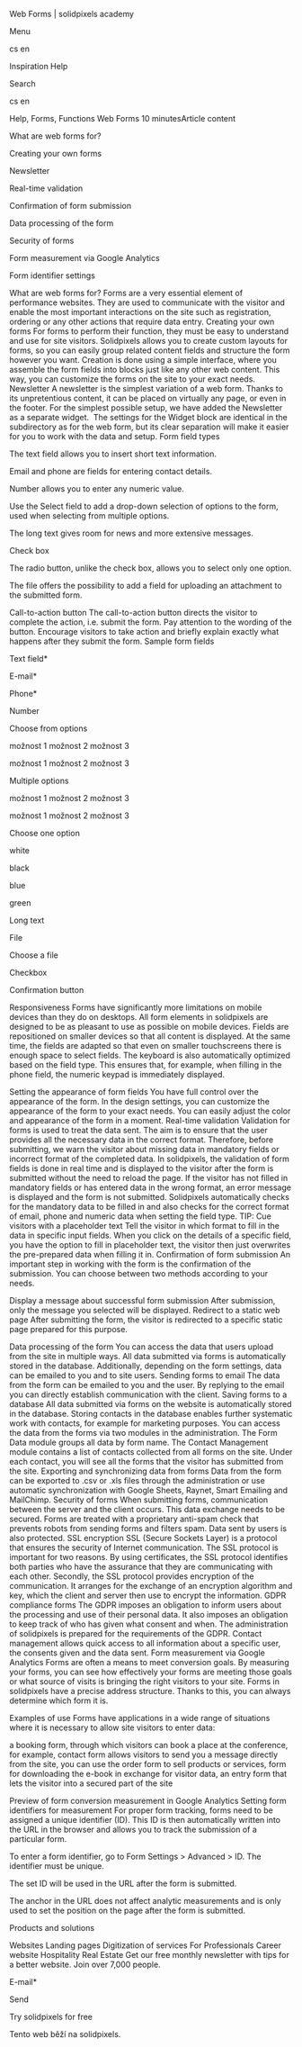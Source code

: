 <p>Web Forms | solidpixels academy</p>
<p>Menu</p>
<p>cs en</p>
<p>Inspiration Help</p>
<p>Search</p>
<p>cs en</p>
<p>Help, Forms, Functions
Web Forms
10 minutesArticle content</p>
<p>What are web forms for?</p>
<p>Creating your own forms</p>
<p>Newsletter</p>
<p>Real-time validation</p>
<p>Confirmation of form submission</p>
<p>Data processing of the form</p>
<p>Security of forms</p>
<p>Form measurement via Google Analytics</p>
<p>Form identifier settings</p>
<p>What are web forms for?
Forms are a very essential element of performance websites. They are used to communicate with the visitor and enable the most important interactions on the site such as registration, ordering or any other actions that require data entry.
Creating your own forms
For forms to perform their function, they must be easy to understand and use for site visitors. Solidpixels allows you to create custom layouts for forms, so you can easily group related content fields and structure the form however you want.
Creation is done using a simple interface, where you assemble the form fields into blocks just like any other web content. This way, you can customize the forms on the site to your exact needs.
Newsletter
A newsletter is the simplest variation of a web form. Thanks to its unpretentious content, it can be placed on virtually any page, or even in the footer.
For the simplest possible setup, we have added the Newsletter as a separate widget. 
The settings for the Widget block are identical in the subdirectory as for the web form, but its clear separation will make it easier for you to work with the data and setup.
Form field types</p>
<p>The text field allows you to insert short text information.</p>
<p>Email and phone are fields for entering contact details.</p>
<p>Number allows you to enter any numeric value.</p>
<p>Use the Select field to add a drop-down selection of options to the form, used when selecting from multiple options.</p>
<p>The long text gives room for news and more extensive messages.</p>
<p>Check box</p>
<p>The radio button, unlike the check box, allows you to select only one option.</p>
<p>The file offers the possibility to add a field for uploading an attachment to the submitted form.</p>
<p>Call-to-action button
The call-to-action button directs the visitor to complete the action, i.e. submit the form. Pay attention to the wording of the button. Encourage visitors to take action and briefly explain exactly what happens after they submit the form.
Sample form fields</p>
<p>Text field*</p>
<p>E-mail*</p>
<p>Phone*</p>
<p>Number</p>
<p>Choose from options</p>
<p>možnost 1
možnost 2
možnost 3</p>
<p>možnost 1
možnost 2
možnost 3</p>
<p>Multiple options</p>
<p>možnost 1
možnost 2
možnost 3</p>
<p>možnost 1
možnost 2
možnost 3</p>
<p>Choose one option</p>
<p>​white </p>
<p>​black</p>
<p>​blue</p>
<p>​green</p>
<p>Long text</p>
<p>File</p>
<p>Choose a file</p>
<p>​Checkbox</p>
<p>Confirmation button</p>
<p>Responsiveness
Forms have significantly more limitations on mobile devices than they do on desktops. All form elements in solidpixels are designed to be as pleasant to use as possible on mobile devices.
Fields are repositioned on smaller devices so that all content is displayed. At the same time, the fields are adapted so that even on smaller touchscreens there is enough space to select fields. The keyboard is also automatically optimized based on the field type. This ensures that, for example, when filling in the phone field, the numeric keypad is immediately displayed.</p>
<p>Setting the appearance of form fields
You have full control over the appearance of the form. In the design settings, you can customize the appearance of the form to your exact needs. You can easily adjust the color and appearance of the form in a moment.
Real-time validation
Validation for forms is used to treat the data sent. The aim is to ensure that the user provides all the necessary data in the correct format. Therefore, before submitting, we warn the visitor about missing data in mandatory fields or incorrect format of the completed data.
In solidpixels, the validation of form fields is done in real time and is displayed to the visitor after the form is submitted without the need to reload the page. If the visitor has not filled in mandatory fields or has entered data in the wrong format, an error message is displayed and the form is not submitted. Solidpixels automatically checks for the mandatory data to be filled in and also checks for the correct format of email, phone and numeric data when setting the field type.
TIP: Cue visitors with a placeholder text
Tell the visitor in which format to fill in the data in specific input fields. When you click on the details of a specific field, you have the option to fill in placeholder text, the visitor then just overwrites the pre-prepared data when filling it in.
Confirmation of form submission
An important step in working with the form is the confirmation of the submission. You can choose between two methods according to your needs.</p>
<p>Display a message about successful form submission
    After submission, only the message you selected will be displayed.
Redirect to a static web page
    After submitting the form, the visitor is redirected to a specific static page prepared for this purpose.</p>
<p>Data processing of the form
You can access the data that users upload from the site in multiple ways. All data submitted via forms is automatically stored in the database. Additionally, depending on the form settings, data can be emailed to you and to site users.
Sending forms to email
The data from the form can be emailed to you and the user. By replying to the email you can directly establish communication with the client.
Saving forms to a database
All data submitted via forms on the website is automatically stored in the database. Storing contacts in the database enables further systematic work with contacts, for example for marketing purposes.
You can access the data from the forms via two modules in the administration. The Form Data module groups all data by form name. The Contact Management module contains a list of contacts collected from all forms on the site. Under each contact, you will see all the forms that the visitor has submitted from the site.
Exporting and synchronizing data from forms
Data from the form can be exported to .csv or .xls files through the administration or use automatic synchronization with Google Sheets, Raynet, Smart Emailing and MailChimp.
Security of forms
When submitting forms, communication between the server and the client occurs. This data exchange needs to be secured. Forms are treated with a proprietary anti-spam check that prevents robots from sending forms and filters spam. Data sent by users is also protected.
SSL encryption
SSL (Secure Sockets Layer) is a protocol that ensures the security of Internet communication. The SSL protocol is important for two reasons. By using certificates, the SSL protocol identifies both parties who have the assurance that they are communicating with each other. Secondly, the SSL protocol provides encryption of the communication. It arranges for the exchange of an encryption algorithm and key, which the client and server then use to encrypt the information.
GDPR compliance forms
The GDPR imposes an obligation to inform users about the processing and use of their personal data. It also imposes an obligation to keep track of who has given what consent and when. The administration of solidpixels is prepared for the requirements of the GDPR. Contact management allows quick access to all information about a specific user, the consents given and the data sent.
Form measurement via Google Analytics
Forms are often a means to meet conversion goals. By measuring your forms, you can see how effectively your forms are meeting those goals or what source of visits is bringing the right visitors to your site. Forms in solidpixels have a precise address structure. Thanks to this, you can always determine which form it is.</p>
<p>Examples of use
Forms have applications in a wide range of situations where it is necessary to allow site visitors to enter data:</p>
<p>a booking form, through which visitors can book a place at the conference, for example,
contact form allows visitors to send you a message directly from the site,
you can use the order form to sell products or services,
form for downloading the e-book in exchange for visitor data,
an entry form that lets the visitor into a secured part of the site</p>
<p>Preview of form conversion measurement in Google Analytics
Setting form identifiers for measurement
For proper form tracking, forms need to be assigned a unique identifier (ID). This ID is then automatically written into the URL in the browser and allows you to track the submission of a particular form.</p>
<p>To enter a form identifier, go to Form Settings &gt; Advanced &gt; ID. The identifier must be unique.</p>
<p>The set ID will be used in the URL after the form is submitted.</p>
<p>The anchor in the URL does not affect analytic measurements and is only used to set the position on the page after the form is submitted.</p>
<p>Products and solutions</p>
<p>Websites
Landing pages
Digitization of services
For Professionals
 Career website
Hospitality
Real Estate
 Get our free monthly newsletter with tips for a better website. Join over 7,000 people.</p>
<p>E-mail*</p>
<p>Send</p>
<p>Try solidpixels for free</p>
<p>Tento web běží na solidpixels.</p>